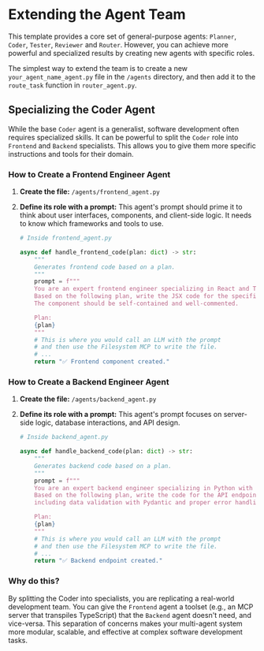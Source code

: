 # Extending the Agent Team

This template provides a core set of general-purpose agents: `Planner`, `Coder`, `Tester`, `Reviewer` and `Router`. However, you can achieve more powerful and specialized results by creating new agents with specific roles.

The simplest way to extend the team is to create a new `your_agent_name_agent.py` file in the `/agents` directory, and then add it to the `route_task` function in `router_agent.py`.

## Specializing the Coder Agent

While the base `Coder` agent is a generalist, software development often requires specialized skills. It can be powerful to split the `Coder` role into `Frontend` and `Backend` specialists. This allows you to give them more specific instructions and tools for their domain.

### How to Create a Frontend Engineer Agent

1.  **Create the file:** `/agents/frontend_agent.py`
2.  **Define its role with a prompt:** This agent's prompt should prime it to think about user interfaces, components, and client-side logic. It needs to know which frameworks and tools to use.

    ```python
    # Inside frontend_agent.py

    async def handle_frontend_code(plan: dict) -> str:
        """
        Generates frontend code based on a plan.
        """
        prompt = f"""
        You are an expert frontend engineer specializing in React and Tailwind CSS.
        Based on the following plan, write the JSX code for the specified component.
        The component should be self-contained and well-commented.

        Plan:
        {plan}
        """
        # This is where you would call an LLM with the prompt
        # and then use the Filesystem MCP to write the file.
        # ...
        return "✅ Frontend component created."

    ```

### How to Create a Backend Engineer Agent

1.  **Create the file:** `/agents/backend_agent.py`
2.  **Define its role with a prompt:** This agent's prompt focuses on server-side logic, database interactions, and API design.

    ```python
    # Inside backend_agent.py

    async def handle_backend_code(plan: dict) -> str:
        """
        Generates backend code based on a plan.
        """
        prompt = f"""
        You are an expert backend engineer specializing in Python with FastAPI.
        Based on the following plan, write the code for the API endpoint,
        including data validation with Pydantic and proper error handling.

        Plan:
        {plan}
        """
        # This is where you would call an LLM with the prompt
        # and then use the Filesystem MCP to write the file.
        # ...
        return "✅ Backend endpoint created."
    ```

### Why do this?

By splitting the Coder into specialists, you are replicating a real-world development team. You can give the `Frontend` agent a toolset (e.g., an MCP server that transpiles TypeScript) that the `Backend` agent doesn't need, and vice-versa. This separation of concerns makes your multi-agent system more modular, scalable, and effective at complex software development tasks.